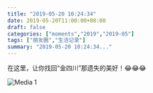 ```yaml
---
title: "2019-05-20 10:24:34"
date: 2019-05-20T11:00:00+08:00
draft: false
categories: ["moments","2019","2019-05"]
tags: ["朋友圈","生活记录"]
summary: "2019-05-20 10:24:34..."
---
```


在这里，让你找回“金四川”那遗失的美好！😂😂😂

![Media 1](/Moments/photos/2019-05-20/201905201024340.jpg)

